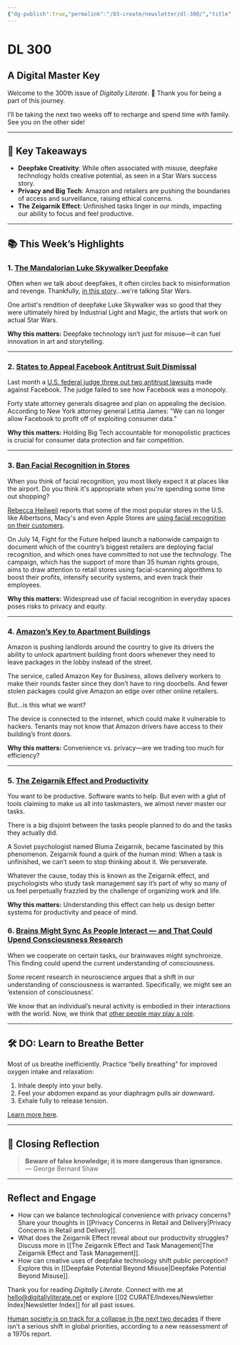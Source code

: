 ```yaml
---
{"dg-publish":true,"permalink":"/03-create/newsletter/dl-300/","title":"A Digital Master Key","tags":["amazon","big-data","breathing","consciousness","deepfake","facebook","facial-recognition","privacy"]}
---
```



# DL 300

## A Digital Master Key

Welcome to the 300th issue of _Digitally Literate_. 🎉 Thank you for being a part of this journey.  

I’ll be taking the next two weeks off to recharge and spend time with family. See you on the other side!  

---

## 🔖 Key Takeaways

- **Deepfake Creativity**: While often associated with misuse, deepfake technology holds creative potential, as seen in a Star Wars success story.  
- **Privacy and Big Tech**: Amazon and retailers are pushing the boundaries of access and surveillance, raising ethical concerns.  
- **The Zeigarnik Effect**: Unfinished tasks linger in our minds, impacting our ability to focus and feel productive.  

---

## 📚 This Week’s Highlights

### 1. **[The Mandalorian Luke Skywalker Deepfake](https://www.youtube.com/watch?v=wrHXA2cSpNU)**  
Often when we talk about deepfakes, it often circles back to misinformation and revenge. Thankfully, [in this story](https://gizmodo.com/lucasfilm-hires-youtuber-after-his-deepfake-of-luke-sky-1847370089 "https://gizmodo.com/lucasfilm-hires-youtuber-after-his-deepfake-of-luke-sky-1847370089")...we're talking Star Wars.

One artist's rendition of deepfake Luke Skywalker was so good that they were ultimately hired by Industrial Light and Magic, the artists that work on actual Star Wars.

**Why this matters:** Deepfake technology isn’t just for misuse—it can fuel innovation in art and storytelling.  

---

### 2. **[States to Appeal Facebook Antitrust Suit Dismissal](https://www.nytimes.com/2021-07-28/technology/state-facebook-antitrust-lawsuit.html)**  
Last month a [U.S. federal judge threw out two antitrust lawsuits](https://www.nytimes.com/2021-06-28/technology/facebook-ftc-lawsuit.html/ "https://www.nytimes.com/2021-06-28/technology/facebook-ftc-lawsuit.html/") made against Facebook. The judge failed to see how Facebook was a monopoly.

Forty state attorney generals disagree and plan on appealing the decision. According to New York attorney general Letitia James: "We can no longer allow Facebook to profit off of exploiting consumer data."

**Why this matters:** Holding Big Tech accountable for monopolistic practices is crucial for consumer data protection and fair competition.  

---

### 3. **[Ban Facial Recognition in Stores](https://www.banfacialrecognition.com/stores/)**  
When you think of facial recognition, you most likely expect it at places like the airport. Do you think it's appropriate when you're spending some time out shopping?

[Rebecca Heilweil](https://twitter.com/rebheilweil "https://twitter.com/rebheilweil") reports that some of the most popular stores in the U.S. like Albertsons, Macy's and even Apple Stores are [using facial recognition on their customers](https://www.vox.com/2021-07-15/22577876/macys-fight-for-the-future-facial-recognition-artificial-intelligence-stores "https://www.vox.com/2021-07-15/22577876/macys-fight-for-the-future-facial-recognition-artificial-intelligence-stores").

On July 14, Fight for the Future helped launch a nationwide campaign to document which of the country’s biggest retailers are deploying facial recognition, and which ones have committed to not use the technology. The campaign, which has the support of more than 35 human rights groups, aims to draw attention to retail stores using facial-scanning algorithms to boost their profits, intensify security systems, and even track their employees.

**Why this matters:** Widespread use of facial recognition in everyday spaces poses risks to privacy and equity.  

---

### 4. **[Amazon’s Key to Apartment Buildings](https://apnews.com/article/business-amazoncom-inc-a322a1aa0b29a58b0cb2a287ba0bac6f)**  
Amazon is pushing landlords around the country to give its drivers the ability to unlock apartment building front doors whenever they need to leave packages in the lobby instead of the street.

The service, called Amazon Key for Business, allows delivery workers to make their rounds faster since they don’t have to ring doorbells. And fewer stolen packages could give Amazon an edge over other online retailers.

But...is this what we want?

The device is connected to the internet, which could make it vulnerable to hackers. Tenants may not know that Amazon drivers have access to their building’s front doors.

**Why this matters:** Convenience vs. privacy—are we trading too much for efficiency?  

---

### 5. **[The Zeigarnik Effect and Productivity](https://www.wired.com/story/to-do-apps-failed-productivity-tools/)**  
You want to be productive. Software wants to help. But even with a glut of tools claiming to make us all into taskmasters, we almost never master our tasks.

There is a big disjoint between the tasks people planned to do and the tasks they actually did.

A Soviet psychologist named Bluma Zeigarnik, became fascinated by this phenomenon. Zeigarnik found a quirk of the human mind: When a task is unfinished, we can’t seem to stop thinking about it. We perseverate.

Whatever the cause, today this is known as the Zeigarnik effect, and psychologists who study task management say it’s part of why so many of us feel perpetually frazzled by the challenge of organizing work and life.

**Why this matters:** Understanding this effect can help us design better systems for productivity and peace of mind.  


### 6. **[Brains Might Sync As People Interact — and That Could Upend Consciousness Research](https://www.discovermagazine.com/mind/brains-might-sync-as-people-interact-and-that-could-upend-consciousness)**

When we cooperate on certain tasks, our brainwaves might synchronize. This finding could upend the current understanding of consciousness.

Some recent research in neuroscience argues that a shift in our understanding of consciousness is warranted. Specifically, we might see an ‘extension of consciousness’.

We know that an individual’s neural activity is embodied in their interactions with the world. Now, we think that [other people may play a role](https://pubmed.ncbi.nlm.nih.gov/19342612/).

---

## 🛠️ DO: Learn to Breathe Better  

Most of us breathe inefficiently. Practice “belly breathing” for improved oxygen intake and relaxation:  

1. Inhale deeply into your belly.  
2. Feel your abdomen expand as your diaphragm pulls air downward.  
3. Exhale fully to release tension.  

[Learn more here](https://www.artofmanliness.com/articles/how-to-breathe/).  

---

## 🌟 Closing Reflection  

> **Beware of false knowledge; it is more dangerous than ignorance.**  
> — George Bernard Shaw  

---

## Reflect and Engage  

- How can we balance technological convenience with privacy concerns? Share your thoughts in [[Privacy Concerns in Retail and Delivery\|Privacy Concerns in Retail and Delivery]].  
- What does the Zeigarnik Effect reveal about our productivity struggles? Discuss more in [[The Zeigarnik Effect and Task Management\|The Zeigarnik Effect and Task Management]].  
- How can creative uses of deepfake technology shift public perception? Explore this in [[Deepfake Potential Beyond Misuse\|Deepfake Potential Beyond Misuse]].  

Thank you for reading _Digitally Literate_. Connect with me at [hello@digitallyliterate.net](mailto:hello@digitallyliterate.net) or explore [[02 CURATE/Indexes/Newsletter Index\|Newsletter Index]] for all past issues.  

[Human society is on track for a collapse in the next two decades](https://www.vice.com/en/article/z3xw3x/new-research-vindicates-1972-mit-prediction-that-society-will-collapse-soon "https://www.vice.com/en/article/z3xw3x/new-research-vindicates-1972-mit-prediction-that-society-will-collapse-soon") if there isn't a serious shift in global priorities, according to a new reassessment of a 1970s report.